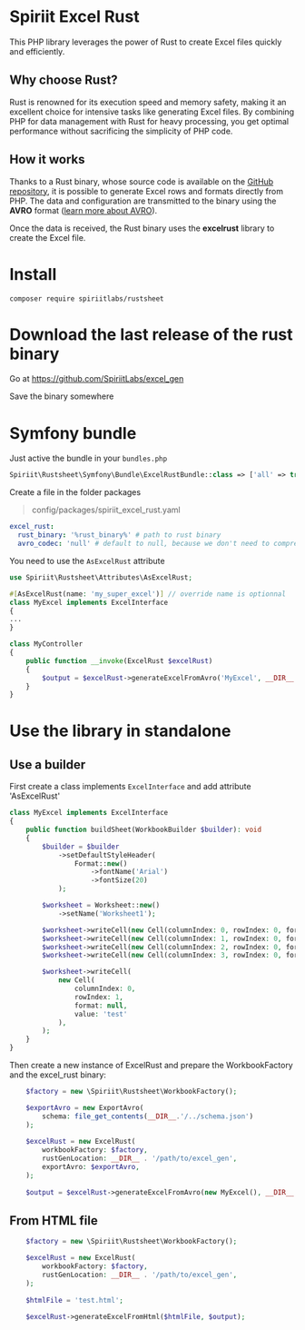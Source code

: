 Spiriit Excel Rust
==================

This PHP library leverages the power of Rust to create Excel files quickly and efficiently.

## Why choose Rust?

Rust is renowned for its execution speed and memory safety, making it an excellent choice for intensive tasks like generating Excel files.
By combining PHP for data management with Rust for heavy processing, you get optimal performance without sacrificing the simplicity of PHP code.

## How it works

Thanks to a Rust binary, whose source code is available on the [GitHub repository](link_to_repo), it is possible to generate Excel rows and
formats directly from PHP. The data and configuration are transmitted to the binary using the **AVRO** format ([learn more about AVRO](link_to_avro)).

Once the data is received, the Rust binary uses the **excelrust** library to create the Excel file.


# Install

`composer require spiriitlabs/rustsheet`

# Download the last release of the rust binary

Go at https://github.com/SpiriitLabs/excel_gen

Save the binary somewhere

# Symfony bundle

Just active the bundle in your `bundles.php`

```php
Spiriit\Rustsheet\Symfony\Bundle\ExcelRustBundle::class => ['all' => true],
```

Create a file in the folder packages

> config/packages/spiriit_excel_rust.yaml

```yaml
excel_rust:
  rust_binary: '%rust_binary%' # path to rust binary
  avro_codec: 'null' # default to null, because we don't need to compress the file
```

You need to use the `AsExcelRust` attribute

```php
use Spiriit\Rustsheet\Attributes\AsExcelRust;

#[AsExcelRust(name: 'my_super_excel')] // override name is optionnal
class MyExcel implements ExcelInterface 
{
...
}
```

```php
class MyController
{
    public function __invoke(ExcelRust $excelRust)
    {
        $output = $excelRust->generateExcelFromAvro('MyExcel', __DIR__.'/myexcel_avro.xlsx');
    }
}
```

# Use the library in standalone

## Use a builder

First create a class implements `ExcelInterface` and add attribute 'AsExcelRust'

```php
class MyExcel implements ExcelInterface
{
    public function buildSheet(WorkbookBuilder $builder): void
    {
        $builder = $builder
            ->setDefaultStyleHeader(
                Format::new()
                    ->fontName('Arial')
                    ->fontSize(20)
            );

        $worksheet = Worksheet::new()
            ->setName('Worksheet1');

        $worksheet->writeCell(new Cell(columnIndex: 0, rowIndex: 0, format: null, value: 'Item'));
        $worksheet->writeCell(new Cell(columnIndex: 1, rowIndex: 0, format: null, value: 'Cost'));
        $worksheet->writeCell(new Cell(columnIndex: 2, rowIndex: 0, format: Format::new()->bold(), value: 'Date'));
        $worksheet->writeCell(new Cell(columnIndex: 3, rowIndex: 0, format: Format::new()->bold(), value: 'Autre'));

        $worksheet->writeCell(
            new Cell(
                columnIndex: 0,
                rowIndex: 1,
                format: null,
                value: 'test'
            ),
        );
    }
}
```

Then create a new instance of ExcelRust and prepare the WorkbookFactory and the excel_rust binary:

```php
    $factory = new \Spiriit\Rustsheet\WorkbookFactory();

    $exportAvro = new ExportAvro(
        schema: file_get_contents(__DIR__.'/../schema.json')
    );
    
    $excelRust = new ExcelRust(
        workbookFactory: $factory,
        rustGenLocation: __DIR__ . '/path/to/excel_gen',
        exportAvro: $exportAvro,
    );
    
    $output = $excelRust->generateExcelFromAvro(new MyExcel(), __DIR__.'/myexcel_avro.xlsx');

```

## From HTML file

```php
    $factory = new \Spiriit\Rustsheet\WorkbookFactory();

    $excelRust = new ExcelRust(
        workbookFactory: $factory,
        rustGenLocation: __DIR__ . '/path/to/excel_gen',
    );
    
    $htmlFile = 'test.html';
    
    $excelRust->generateExcelFromHtml($htmlFile, $output);
```

